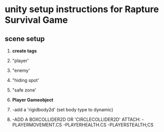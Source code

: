 # unity setup instructions for Rapture Survival Game

## scene setup
1.  **create tags**
2.  "player'
3.  "enemy'
4.  "hiding spot'
5.  "safe zone'

6. **Player Gameobject**
7. -add a 'rigidbody2d' (set body type to dynamic)
8. -ADD A BOXCOLLIDER2D OR 'CIRCLECOLLIDER2D'
ATTACH:
   -PLAYERMOVEMENT.CS
   -PLAYERHEALTH.CS
   -PLAYERSTEALTH;CS
   
